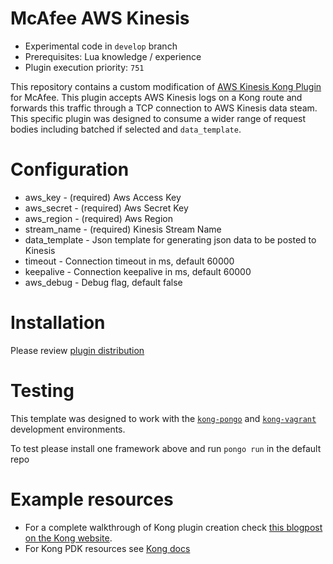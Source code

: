 McAfee AWS Kinesis
====================
* Experimental code in `develop` branch
* Prerequisites: Lua knowledge / experience
* Plugin execution priority: `751`

This repository contains a custom modification of [AWS Kinesis Kong Plugin](https://github.com/rbang1/kong-plugin-aws-kinesis) for McAfee. This plugin accepts AWS Kinesis logs on a Kong route and forwards this traffic through a TCP connection to AWS Kinesis data steam. This specific plugin was designed to consume a wider range of request bodies including batched if selected and `data_template`.

Configuration
=================================
 * aws_key - (required) Aws Access Key
 * aws_secret - (required) Aws Secret Key
 * aws_region - (required) Aws Region
 * stream_name - (required) Kinesis Stream Name
 * data_template - Json template for generating json data to be posted to Kinesis 
 * timeout - Connection timeout in ms, default 60000
 * keepalive - Connection keepalive in ms, default 60000
 * aws_debug - Debug flag, default false

Installation
=================================
Please review [plugin distribution](https://docs.konghq.com/gateway/latest/plugin-development/distribution/)

Testing
=================================
This template was designed to work with the
[`kong-pongo`](https://github.com/Kong/kong-pongo) and
[`kong-vagrant`](https://github.com/Kong/kong-vagrant) development environments.

To test please install one framework above and run `pongo run` in the default repo

Example resources
=================================
* For a complete walkthrough of Kong plugin creation check [this blogpost on the Kong website](https://konghq.com/blog/custom-lua-plugin-kong-gateway).
* For Kong PDK resources see [Kong docs](https://docs.konghq.com/gateway/latest/pdk/)